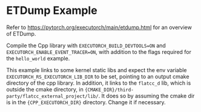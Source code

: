 
# ETDump Example

Refer to https://pytorch.org/executorch/main/etdump.html for an overview of ETDump.

Compile the Cpp library with `EXECUTORCH_BUILD_DEVTOOLS=ON` and `EXECUTORCH_ENABLE_EVENT_TRACER=ON`, with addition to the flags required for the `hello_world` example.

This example links to some kernel static libs and expect the env variable `EXECUTORCH_RS_EXECUTORCH_LIB_DIR` to be set, pointing to an output cmake directory of the cpp library. In addition, it links to the `flatcc_d` lib, which is outside the cmake directory, in `{CMAKE_DIR}/third-party/flatcc_external_project/lib/`. It does so by assuming the cmake dir is in the `{CPP_EXECUTORCH_DIR}` directory. Change it if necessary.
